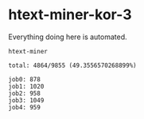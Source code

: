 # htext-miner-kor-3

Everything doing here is automated.

```
htext-miner

total: 4864/9855 (49.3556570268899%)

job0: 878
job1: 1020
job2: 958
job3: 1049
job4: 959
```